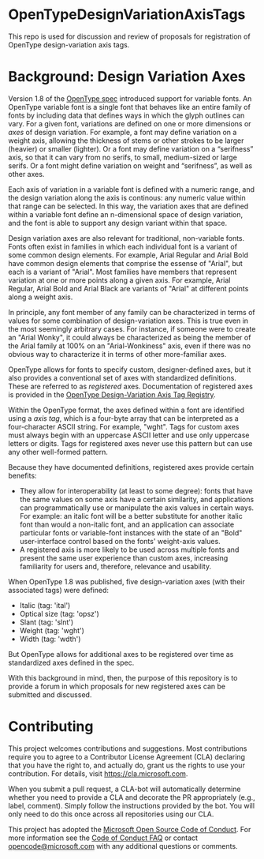# OpenTypeDesignVariationAxisTags
This repo is used for discussion and review of proposals for registration of OpenType design-variation axis tags.

# Background: Design Variation Axes
Version 1.8 of the [OpenType spec](http://www.microsoft.com/typography/otspec/) introduced support for variable fonts. An OpenType variable font is a single font that behaves like an entire family of fonts by including data that defines ways in which the glyph outlines can vary. For a given font, variations are defined on one or more dimensions or _axes_ of design variation. For example, a font may define variation on a weight axis, allowing the thickness of stems or other strokes to be larger (heavier) or smaller (lighter). Or a font may define variation on a “serifness” axis, so that it can vary from no serifs, to small, medium-sized or large serifs. Or a font might define variation on weight and “serifness”, as well as other axes. 

Each axis of variation in a variable font is defined with a numeric range, and the design variation along the axis is continous: any numeric value within that range can be selected. In this way, the variation axes that are defined within a variable font define an n-dimensional space of design variation, and the font is able to support any design variant within that space.

Design variation axes are also relevant for traditional, non-variable fonts. Fonts often exist in families in which each individual font is a variant of some common design elements. For example, Arial Regular and Arial Bold have common design elements that comprise the essense of "Arial", but each is a variant of "Arial". Most families have members that represent variation at one or more points along a given axis. For example, Arial Regular, Arial Bold and Arial Black are variants of "Arial" at different points along a weight axis. 

In principle, any font member of any family can be characterized in terms of values for some combination of design-variation axes. This is true even in the most seemingly arbitrary cases. For instance, if someone were to create an "Arial Wonky", it could always be characterized as being the member of the Arial family at 100% on an "Arial-Wonkiness" axis, even if there was no obvious way to characterize it in terms of other more-familiar axes.

OpenType allows for fonts to specify custom, designer-defined axes, but it also provides a conventional set of axes with standardized definitions. These are referred to as _registered_ axes. Documentation of registered axes is provided in the [OpenType Design-Variation Axis Tag Registry](https://www.microsoft.com/typography/otspec/dvaraxisreg.htm). 

Within the OpenType format, the axes defined within a font are identified using a _axis tag_, which is a four-byte array that can be interpreted as a four-character ASCII string. For example, "wght". Tags for custom axes must always begin with an uppercase ASCII letter and use only uppercase letters or digits. Tags for registered axes never use this pattern but can use any other well-formed pattern.

Because they have documented definitions, registered axes provide certain benefits:
* They allow for interoperability (at least to some degree): fonts that have the same values on some axis have a certain similarity, and applications can programmatically use or manipulate the axis values in certain ways. For example: an italic font will be a better substitute for another italic font than would a non-italic font, and an application can associate particular fonts or variable-font instances with the state of an "Bold" user-interface control based on the fonts' weight-axis values.
* A registered axis is more likely to be used across multiple fonts and present the same user experience than custom axes, increasing familiarity for users and, therefore, relevance and usability.

When OpenType 1.8 was published, five design-variation axes (with their associated tags) were defined:
* Italic (tag: 'ital')
* Optical size (tag: 'opsz')
* Slant (tag: 'slnt')
* Weight (tag: 'wght')
* Width (tag: 'wdth')

But OpenType allows for additional axes to be registered over time as standardized axes defined in the spec.

With this background in mind, then, the purpose of this repository is to provide a forum in which proposals for new registered axes can be submitted and discussed.

# Contributing

This project welcomes contributions and suggestions. Most contributions require you to
agree to a Contributor License Agreement (CLA) declaring that you have the right to,
and actually do, grant us the rights to use your contribution. For details, visit
https://cla.microsoft.com.

When you submit a pull request, a CLA-bot will automatically determine whether you need
to provide a CLA and decorate the PR appropriately (e.g., label, comment). Simply follow the
instructions provided by the bot. You will only need to do this once across all repositories using our CLA.

This project has adopted the [Microsoft Open Source Code of Conduct](https://opensource.microsoft.com/codeofconduct/).
For more information see the [Code of Conduct FAQ](https://opensource.microsoft.com/codeofconduct/faq/)
or contact [opencode@microsoft.com](mailto:opencode@microsoft.com) with any additional questions or comments.
